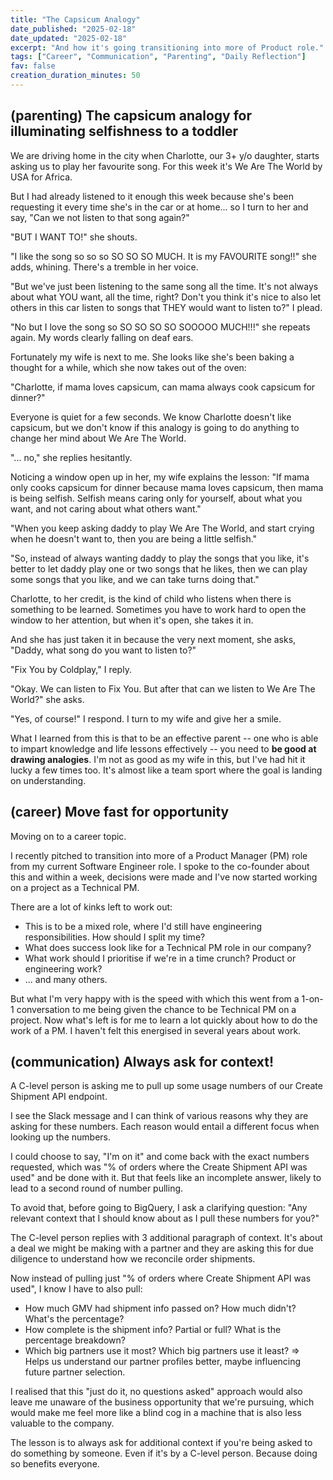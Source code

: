 ```yaml
---
title: "The Capsicum Analogy"
date_published: "2025-02-18"
date_updated: "2025-02-18"
excerpt: "And how it's going transitioning into more of Product role."
tags: ["Career", "Communication", "Parenting", "Daily Reflection"]
fav: false
creation_duration_minutes: 50
---
```


## (parenting) The capsicum analogy for illuminating selfishness to a toddler

We are driving home in the city when Charlotte, our 3+ y/o daughter, starts asking us to play her favourite song. For this week it's We Are The World by USA for Africa.

But I had already listened to it enough this week because she's been requesting it every time she's in the car or at home... so I turn to her and say, "Can we not listen to that song again?"

"BUT I WANT TO!" she shouts.

"I like the song so so so SO SO SO MUCH. It is my FAVOURITE song!!" she adds, whining. There's a tremble in her voice.

"But we've just been listening to the same song all the time. It's not always about what YOU want, all the time, right? Don't you think it's nice to also let others in this car listen to songs that THEY would want to listen to?" I plead.

"No but I love the song so SO SO SO SO SOOOOO MUCH!!!" she repeats again. My words clearly falling on deaf ears.

Fortunately my wife is next to me. She looks like she's been baking a thought for a while, which she now takes out of the oven:

"Charlotte, if mama loves capsicum, can mama always cook capsicum for dinner?"

Everyone is quiet for a few seconds. We know Charlotte doesn't like capsicum, but we don't know if this analogy is going to do anything to change her mind about We Are The World.

"... no," she replies hesitantly.

Noticing a window open up in her, my wife explains the lesson: "If mama only cooks capsicum for dinner because mama loves capsicum, then mama is being selfish. Selfish means caring only for yourself, about what you want, and not caring about what others want."

"When you keep asking daddy to play We Are The World, and start crying when he doesn't want to, then you are being a little selfish."

"So, instead of always wanting daddy to play the songs that you like, it's better to let daddy play one or two songs that he likes, then we can play some songs that you like, and we can take turns doing that."

Charlotte, to her credit, is the kind of child who listens when there is something to be learned. Sometimes you have to work hard to open the window to her attention, but when it's open, she takes it in.

And she has just taken it in because the very next moment, she asks, "Daddy, what song do you want to listen to?"

"Fix You by Coldplay," I reply.

"Okay. We can listen to Fix You. But after that can we listen to We Are The World?" she asks.

"Yes, of course!" I respond. I turn to my wife and give her a smile.

What I learned from this is that to be an effective parent -- one who is able to impart knowledge and life lessons effectively -- you need to **be good at drawing analogies**. I'm not as good as my wife in this, but I've had hit it lucky a few times too. It's almost like a team sport where the goal is landing on understanding.

## (career) Move fast for opportunity

Moving on to a career topic.

I recently pitched to transition into more of a Product Manager (PM) role from my current Software Engineer role. I spoke to the co-founder about this and within a week, decisions were made and I've now started working on a project as a Technical PM.

There are a lot of kinks left to work out:

- This is to be a mixed role, where I'd still have engineering responsibilities. How should I split my time?
- What does success look like for a Technical PM role in our company?
- What work should I prioritise if we're in a time crunch? Product or engineering work?
- ... and many others.

But what I'm very happy with is the speed with which this went from a 1-on-1 conversation to me being given the chance to be Technical PM on a project. Now what's left is for me to learn a lot quickly about how to do the work of a PM. I haven't felt this energised in several years about work.

## (communication) Always ask for context!

A C-level person is asking me to pull up some usage numbers of our Create Shipment API endpoint.

I see the Slack message and I can think of various reasons why they are asking for these numbers. Each reason would entail a different focus when looking up the numbers.

I could choose to say, "I'm on it" and come back with the exact numbers requested, which was "% of orders where the Create Shipment API was used" and be done with it. But that feels like an incomplete answer, likely to lead to a second round of number pulling.

To avoid that, before going to BigQuery, I ask a clarifying question: "Any relevant context that I should know about as I pull these numbers for you?"

The C-level person replies with 3 additional paragraph of context. It's about a deal we might be making with a partner and they are asking this for due diligence to understand how we reconcile order shipments.

Now instead of pulling just "% of orders where Create Shipment API was used", I know I have to also pull:

- How much GMV had shipment info passed on? How much didn't? What's the percentage?
- How complete is the shipment info? Partial or full? What is the percentage breakdown?
- Which big partners use it most? Which big partners use it least? => Helps us understand our partner profiles better, maybe influencing future partner selection.

I realised that this "just do it, no questions asked" approach would also leave me unaware of the business opportunity that we're pursuing, which would make me feel more like a blind cog in a machine that is also less valuable to the company.

The lesson is to always ask for additional context if you're being asked to do something by someone. Even if it's by a C-level person. Because doing so benefits everyone.
